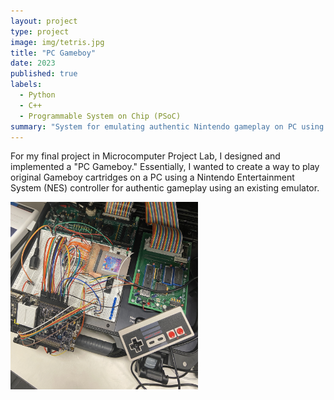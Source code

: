 ```yaml
---
layout: project
type: project
image: img/tetris.jpg
title: "PC Gameboy"
date: 2023
published: true
labels:
  - Python
  - C++
  - Programmable System on Chip (PSoC)
summary: "System for emulating authentic Nintendo gameplay on PC using a Programmable System on Chip (PSoC)."
---
```


For my final project in Microcomputer Project Lab, I designed and implemented a "PC Gameboy." Essentially, I wanted to create a way to play original Gameboy cartridges on a PC using a Nintendo Entertainment System (NES) controller for authentic gameplay using an existing emulator. 

<img src="/projects/IMG_7867.JPG" alt="My PC Gameboy system" width="300" height="300" class="center">
